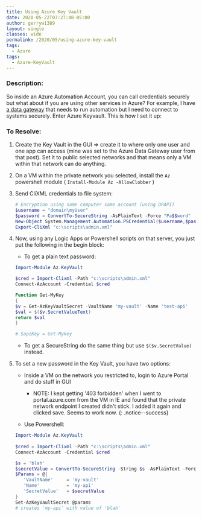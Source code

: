 ```yaml
---
title: Using Azure Key Vault
date: 2020-05-22T07:27:48-05:00
author: gerryw1389
layout: single
classes: wide
permalink: /2020/05/using-azure-key-vault
tags:
  - Azure
tags:
  - Azure-KeyVault
---
```

<!--more-->

### Description:

So inside an Azure Automation Account, you can call credentials securely but what about if you are using other services in Azure? For example, I have [a data gateway](https://automationadmin.com/2020/05/automation-with-azure-data-gateway) that needs to run automation but I need to connect to systems securely. Enter Azure Keyvault. This is how I set it up:

### To Resolve:

1. Create the Key Vault in the GUI => create it to where only one user and one app can access (mine was set to the Azure Data Gateway user from that post). Set it to public selected networks and that means only a VM within that network can do anything.

2. On a VM within the private network you selected, install the `Az` powershell module ( `Install-Module Az -AllowClobber` )

3. Send CliXML credentials to file system:

   ```powershell
   # Encryption using same computer same account (using DPAPI)
   $username = "domain\myUser"
   $password = ConvertTo-SecureString -AsPlainText -Force "Pa$$word"
   New-Object System.Management.Automation.PSCredential($username,$password ) | 
   Export-CliXml "c:\scripts\admin.xml"
   ```

4. Now, using any Logic Apps or Powershell scripts on that server, you just put the following in the begin block:

   - To get a plain text password:

   ```powershell
   Import-Module Az.KeyVault

   $cred = Import-Clixml -Path "c:\scripts\admin.xml"
   Connect-AzAccount -Credential $cred

   Function Get-MyKey
   {
   $v = Get-AzKeyVaultSecret -VaultName 'my-vault' -Name 'test-api'
   $val = $($v.SecretValueText)
   return $val
   }

   # $apiKey = Get-Mykey
   ```

   - To get a SecureString do the same thing but use `$($v.SecretValue)` instead.

5. To set a new password in the Key Vault, you have two options:

   - Inside a VM on the network you restricted to, login to Azure Portal and do stuff in GUI

     - NOTE: I kept getting '403 forbidden' when I went to portal.azure.com from the VM in IE and found that the private network endpoint I created didn't stick. I added it again and clicked save. Seems to work now.
     {: .notice--success}

   - Use Powershell:

   ```powershell
   Import-Module Az.KeyVault
         
   $cred = Import-Clixml -Path "c:\scripts\admin.xml"
   Connect-AzAccount -Credential $cred

   $s = 'blah'
   $secretValue = ConvertTo-SecureString -String $s -AsPlainText -Force
   $Params = @{
      'VaultName'     = 'my-vault'
      'Name'          = 'my-api'
      'SecretValue'   = $secretValue
   }
   Set-AzKeyVaultSecret @params 
   # creates 'my-api' with value of 'blah'
   ```
